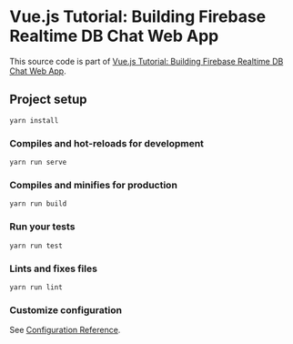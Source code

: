 # Vue.js Tutorial: Building Firebase Realtime DB Chat Web App

This source code is part of [Vue.js Tutorial: Building Firebase Realtime DB Chat Web App](https://www.djamware.com/post/5d63586ee8e5fff670f31169/vuejs-tutorial-building-firebase-realtime-chat-web-app).

## Project setup
```
yarn install
```

### Compiles and hot-reloads for development
```
yarn run serve
```

### Compiles and minifies for production
```
yarn run build
```

### Run your tests
```
yarn run test
```

### Lints and fixes files
```
yarn run lint
```

### Customize configuration
See [Configuration Reference](https://cli.vuejs.org/config/).
